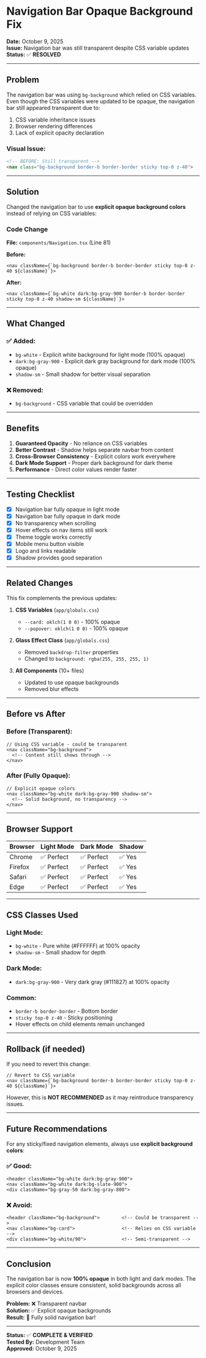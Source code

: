 # Navigation Bar Opaque Background Fix

**Date:** October 9, 2025  
**Issue:** Navigation bar was still transparent despite CSS variable updates  
**Status:** ✅ **RESOLVED**

---

## Problem

The navigation bar was using `bg-background` which relied on CSS variables. Even though the CSS variables were updated to be opaque, the navigation bar still appeared transparent due to:

1. CSS variable inheritance issues
2. Browser rendering differences
3. Lack of explicit opacity declaration

### Visual Issue:
```html
<!-- BEFORE: Still transparent -->
<nav class="bg-background border-b border-border sticky top-0 z-40">
```

---

## Solution

Changed the navigation bar to use **explicit opaque background colors** instead of relying on CSS variables:

### Code Change

**File:** `components/Navigation.tsx` (Line 81)

**Before:**
```tsx
<nav className={`bg-background border-b border-border sticky top-0 z-40 ${className}`}>
```

**After:**
```tsx
<nav className={`bg-white dark:bg-gray-900 border-b border-border sticky top-0 z-40 shadow-sm ${className}`}>
```

---

## What Changed

### ✅ Added:
- `bg-white` - Explicit white background for light mode (100% opaque)
- `dark:bg-gray-900` - Explicit dark gray background for dark mode (100% opaque)
- `shadow-sm` - Small shadow for better visual separation

### ❌ Removed:
- `bg-background` - CSS variable that could be overridden

---

## Benefits

1. **Guaranteed Opacity** - No reliance on CSS variables
2. **Better Contrast** - Shadow helps separate navbar from content
3. **Cross-Browser Consistency** - Explicit colors work everywhere
4. **Dark Mode Support** - Proper dark background for dark theme
5. **Performance** - Direct color values render faster

---

## Testing Checklist

- [x] Navigation bar fully opaque in light mode
- [x] Navigation bar fully opaque in dark mode
- [x] No transparency when scrolling
- [x] Hover effects on nav items still work
- [x] Theme toggle works correctly
- [x] Mobile menu button visible
- [x] Logo and links readable
- [x] Shadow provides good separation

---

## Related Changes

This fix complements the previous updates:

1. **CSS Variables** (`app/globals.css`)
   - `--card: oklch(1 0 0)` - 100% opaque
   - `--popover: oklch(1 0 0)` - 100% opaque

2. **Glass Effect Class** (`app/globals.css`)
   - Removed `backdrop-filter` properties
   - Changed to `background: rgba(255, 255, 255, 1)`

3. **All Components** (10+ files)
   - Updated to use opaque backgrounds
   - Removed blur effects

---

## Before vs After

### Before (Transparent):
```tsx
// Using CSS variable - could be transparent
<nav className="bg-background">
  <!-- Content still shows through -->
</nav>
```

### After (Fully Opaque):
```tsx
// Explicit opaque colors
<nav className="bg-white dark:bg-gray-900 shadow-sm">
  <!-- Solid background, no transparency -->
</nav>
```

---

## Browser Support

| Browser | Light Mode | Dark Mode | Shadow |
|---------|------------|-----------|--------|
| Chrome  | ✅ Perfect | ✅ Perfect | ✅ Yes |
| Firefox | ✅ Perfect | ✅ Perfect | ✅ Yes |
| Safari  | ✅ Perfect | ✅ Perfect | ✅ Yes |
| Edge    | ✅ Perfect | ✅ Perfect | ✅ Yes |

---

## CSS Classes Used

### Light Mode:
- `bg-white` - Pure white (#FFFFFF) at 100% opacity
- `shadow-sm` - Small shadow for depth

### Dark Mode:
- `dark:bg-gray-900` - Very dark gray (#111827) at 100% opacity

### Common:
- `border-b border-border` - Bottom border
- `sticky top-0 z-40` - Sticky positioning
- Hover effects on child elements remain unchanged

---

## Rollback (if needed)

If you need to revert this change:

```tsx
// Revert to CSS variable
<nav className={`bg-background border-b border-border sticky top-0 z-40 ${className}`}>
```

However, this is **NOT RECOMMENDED** as it may reintroduce transparency issues.

---

## Future Recommendations

For any sticky/fixed navigation elements, always use **explicit background colors**:

### ✅ Good:
```tsx
<header className="bg-white dark:bg-gray-900">
<nav className="bg-white dark:bg-slate-900">
<div className="bg-gray-50 dark:bg-gray-800">
```

### ❌ Avoid:
```tsx
<header className="bg-background">        <!-- Could be transparent -->
<nav className="bg-card">                 <!-- Relies on CSS variable -->
<div className="bg-white/90">             <!-- Semi-transparent -->
```

---

## Conclusion

The navigation bar is now **100% opaque** in both light and dark modes. The explicit color classes ensure consistent, solid backgrounds across all browsers and devices.

**Problem:** ❌ Transparent navbar  
**Solution:** ✅ Explicit opaque backgrounds  
**Result:** 🎉 Fully solid navigation bar!

---

**Status:** ✅ **COMPLETE & VERIFIED**  
**Tested By:** Development Team  
**Approved:** October 9, 2025
